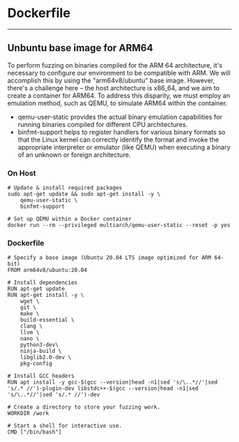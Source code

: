 # Dockerfile
* * *

## Unbuntu base image for ARM64
To perform fuzzing on binaries compiled for the ARM 64 architecture, it's necessary to configure our environment to be compatible with ARM. We will accomplish this by using the "arm64v8/ubuntu" base image. However, there's a challenge here – the host architecture is x86_64, and we aim to create a container for ARM64. To address this disparity, we must employ an emulation method, such as QEMU, to simulate ARM64 within the container. 

- qemu-user-static provides the actual binary emulation capabilities for running binaries compiled for different CPU architectures.
- binfmt-support helps to register handlers for various binary formats so that the Linux kernel can correctly identify the format and invoke the appropriate interpreter or emulator (like QEMU) when executing a binary of an unknown or foreign architecture.

### On Host
```
# Update & install required packages
sudo apt-get update && sudo apt-get install -y \
	qemu-user-static \
	binfmt-support
	
# Set up QEMU within a Docker container
docker run --rm --privileged multiarch/qemu-user-static --reset -p yes
```

### Dockerfile
```
# Specify a base image (Ubuntu 20.04 LTS image optimized for ARM 64-bit)
FROM arm64v8/ubuntu:20.04

# Install dependencies
RUN apt-get update
RUN apt-get install -y \
	wget \
	git \
	make \
	build-essential \
	clang \
	llvm \
	nano \
	python3-dev\
	ninja-build \
	libglib2.0-dev \
	pkg-config

# Install GCC headers
RUN apt install -y gcc-$(gcc --version|head -n1|sed 's/\..*//'|sed 's/.* //')-plugin-dev libstdc++-$(gcc --version|head -n1|sed 's/\..*//'|sed 's/.* //')-dev

# Create a directory to store your fuzzing work.
WORKDIR /work

# Start a shell for interactive use.
CMD ["/bin/bash"]
```
